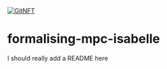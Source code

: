 [![GitNFT](https://img.shields.io/badge/%F0%9F%94%AE-Open%20in%20GitNFT-darkviolet?style=plastic)](https://gitnft.quine.sh/app/commits/list/repo/formalising-mpc-isabelle)

# formalising-mpc-isabelle

I should really add a README here
